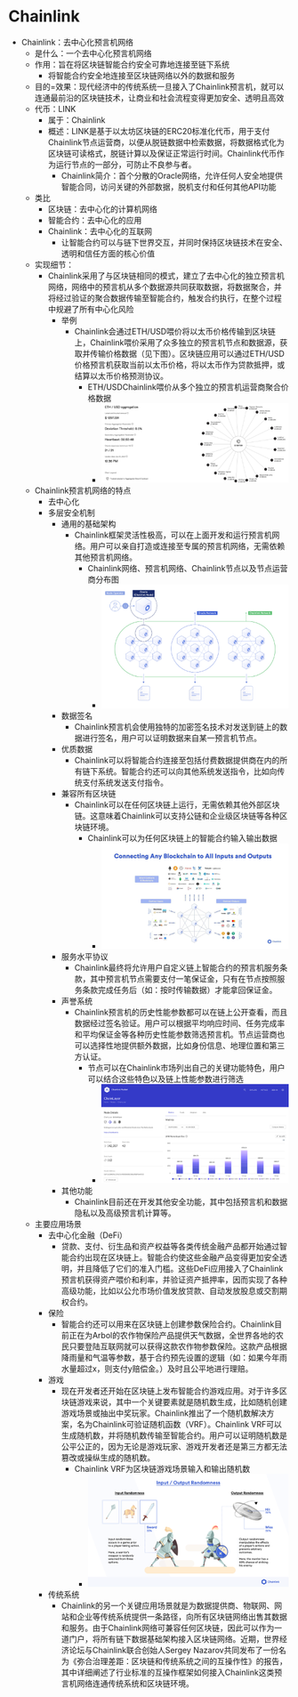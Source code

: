 # Chainlink

* Chainlink：去中心化预言机网络 
  * 是什么：一个去中心化预言机网络 
  * 作用：旨在将区块链智能合约安全可靠地连接至链下系统 
    * 将智能合约安全地连接至区块链网络以外的数据和服务 
  * 目的=效果：现代经济中的传统系统一旦接入了Chainlink预言机，就可以连通最前沿的区块链技术，让商业和社会流程变得更加安全、透明且高效 
  * 代币：LINK 
    * 属于：Chainlink 
    * 概述：LINK是基于以太坊区块链的ERC20标准化代币，用于支付Chainlink节点运营商，以便从脱链数据中检索数据，将数据格式化为区块链可读格式，脱链计算以及保证正常运行时间。Chainlink代币作为运行节点的一部分，可防止不良参与者。 
      * Chainlink简介：首个分散的Oracle网络，允许任何人安全地提供智能合同，访问关键的外部数据，脱机支付和任何其他API功能 
  * 类比 
    * 区块链：去中心化的计算机网络 
    * 智能合约：去中心化的应用 
    * Chainlink：去中心化的互联网 
      * 让智能合约可以与链下世界交互，并同时保持区块链技术在安全、透明和信任方面的核心价值 
  * 实现细节： 
    * Chainlink采用了与区块链相同的模式，建立了去中心化的独立预言机网络，网络中的预言机从多个数据源共同获取数据，将数据聚合，并将经过验证的聚合数据传输至智能合约，触发合约执行，在整个过程中规避了所有中心化风险 
      * 举例 
        * Chainlink会通过ETH/USD喂价将以太币价格传输到区块链上，Chainlink喂价采用了众多独立的预言机节点和数据源，获取并传输价格数据（见下图）。区块链应用可以通过ETH/USD价格预言机获取当前以太币价格，将以太币作为贷款抵押，或结算以太币价格预测协议。 
          * ETH/USDChainlink喂价从多个独立的预言机运营商聚合价格数据 
            * ![chainlink_aggregate_price_multile_src](../../../assets/img/chainlink_aggregate_price_multile_src.png)
  * Chainlink预言机网络的特点 
    * 去中心化 
    * 多层安全机制 
      * 通用的基础架构 
        * Chainlink框架灵活性极高，可以在上面开发和运行预言机网络。用户可以亲自打造或连接至专属的预言机网络，无需依赖其他预言机网络。 
          * Chainlink网络、预言机网络、Chainlink节点以及节点运营商分布图 
            * ![chainlink_network_nodes](../../../assets/img/chainlink_network_nodes.png)
      * 数据签名 
        * Chainlink预言机会使用独特的加密签名技术对发送到链上的数据进行签名，用户可以证明数据来自某一预言机节点。 
      * 优质数据 
        * Chainlink可以将智能合约连接至包括付费数据提供商在内的所有链下系统。智能合约还可以向其他系统发送指令，比如向传统支付系统发送支付指令。 
      * 兼容所有区块链 
        * Chainlink可以在任何区块链上运行，无需依赖其他外部区块链。这意味着Chainlink可以支持公链和企业级区块链等各种区块链环境。 
          * Chainlink可以为任何区块链上的智能合约输入输出数据
            * ![chainlink_all_blockchain_input_output](../../../assets/img/chainlink_all_blockchain_input_output.png)
      * 服务水平协议 
        * Chainlink最终将允许用户自定义链上智能合约的预言机服务条款，其中预言机节点需要支付一笔保证金，只有在节点按照服务条款完成任务后（如：按时传输数据）才能拿回保证金。 
      * 声誉系统 
        * Chainlink预言机的历史性能参数都可以在链上公开查看，而且数据经过签名验证。用户可以根据平均响应时间、任务完成率和平均保证金等各种历史性能参数筛选预言机。节点运营商也可以选择性地提供额外数据，比如身份信息、地理位置和第三方认证。 
          * 节点可以在Chainlink市场列出自己的关键功能特色，用户可以结合这些特色以及链上性能参数进行筛选 
            * ![chainlink_list_key_features](../../../assets/img/chainlink_list_key_features.png)
      * 其他功能 
        * Chainlink目前还在开发其他安全功能，其中包括预言机和数据隐私以及高级预言机计算等。 
  * 主要应用场景 
    * 去中心化金融（DeFi） 
      * 贷款、支付、衍生品和资产权益等各类传统金融产品都开始通过智能合约出现在区块链上。智能合约使这些金融产品变得更加安全透明，并且降低了它们的准入门槛。这些DeFi应用接入了Chainlink预言机获得资产喂价和利率，并验证资产抵押率，因而实现了各种高级功能，比如以公允市场价值发放贷款、自动发放股息或交割期权合约。 
    * 保险 
      * 智能合约还可以用来在区块链上创建参数保险合约。Chainlink目前正在为Arbol的农作物保险产品提供天气数据，全世界各地的农民只要登陆互联网就可以获得这款农作物参数保险。这款产品根据降雨量和气温等参数，基于合约预先设置的逻辑（如：如果今年雨水量超过x，则支付y赔偿金。）及时且公平地进行理赔。 
    * 游戏 
      * 现在开发者还开始在区块链上发布智能合约游戏应用。对于许多区块链游戏来说，其中一个关键要素就是随机数生成，比如随机创建游戏场景或抽出中奖玩家。Chainlink推出了一个随机数解决方案，名为Chainlink可验证随机函数（VRF）。Chainlink VRF可以生成随机数，并将随机数传输至智能合约。用户可以证明随机数是公平公正的，因为无论是游戏玩家、游戏开发者还是第三方都无法篡改或操纵生成的随机数。 
        * Chainlink VRF为区块链游戏场景输入和输出随机数 
          * ![chainlink_vrf_randomness](../../../assets/img/chainlink_vrf_randomness.png)
    * 传统系统 
      * Chainlink的另一个关键应用场景就是为数据提供商、物联网、网站和企业等传统系统提供一条路径，向所有区块链网络出售其数据和服务。由于Chainlink网络可兼容任何区块链，因此可以作为一道门户，将所有链下数据基础架构接入区块链网络。近期，世界经济论坛与Chainlink联合创始人Sergey Nazarov共同发布了一份名为《弥合治理差距：区块链和传统系统之间的互操作性》的报告，其中详细阐述了行业标准的互操作框架如何接入Chainlink这类预言机网络连通传统系统和区块链环境。 

